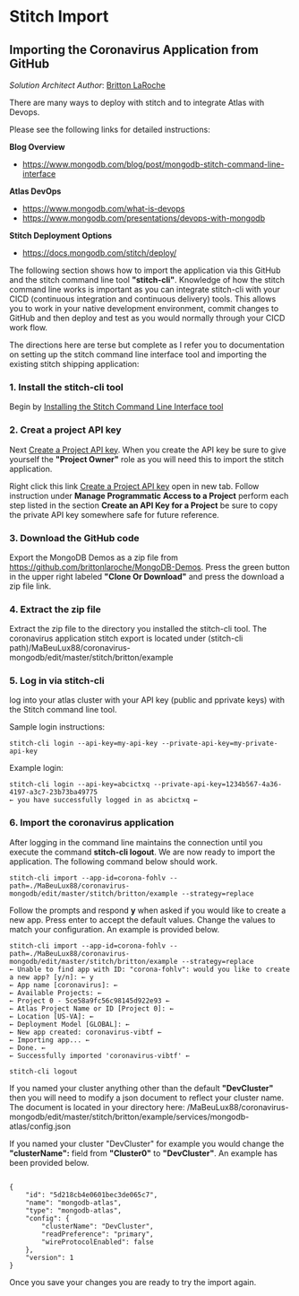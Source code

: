 # Stitch Import

## Importing the Coronavirus Application from GitHub

*Solution Architect Author*: [Britton LaRoche](mailto:britton.laroche@mongodb.com)

There are many ways to deploy with stitch and to integrate Atlas with Devops.

Please see the following links for detailed instructions:

**Blog Overview** 
- https://www.mongodb.com/blog/post/mongodb-stitch-command-line-interface

**Atlas DevOps**
- https://www.mongodb.com/what-is-devops 
- https://www.mongodb.com/presentations/devops-with-mongodb

**Stitch Deployment Options**
- https://docs.mongodb.com/stitch/deploy/

The following section shows how to import the application via this GitHub and the stitch command line tool **"stitch-cli"**. Knowledge of how the stitch command line works is important as you can integrate stitch-cli with your CICD (continuous integration and continuous delivery) tools. This allows you to work in your native development environment, commit changes to GitHub and then deploy and test as you would normally through your CICD work flow.

The directions here are terse but complete as I refer you to documentation on setting up the stitch command line interface tool and importing the existing stitch shipping application:

### 1. Install the stitch-cli tool
Begin by [Installing the Stitch Command Line Interface tool](https://docs.mongodb.com/stitch/import-export/stitch-cli-reference/)

### 2. Creat a project API key
Next [Create a Project API key](https://docs.atlas.mongodb.com/configure-api-access/#programmatic-api-keys). When you create the API key be sure to give yourself the **"Project Owner"** role as you will need this to import the stitch application.

Right click this link [Create a Project API key](https://docs.atlas.mongodb.com/configure-api-access/#programmatic-api-keys) open in new tab. Follow instruction under **Manage Programmatic Access to a Project** perform each step listed in the section **Create an API Key for a Project** be sure to copy the private API key somewhere safe for future reference.

### 3. Download the GitHub code
Export the MongoDB Demos as a zip file from https://github.com/brittonlaroche/MongoDB-Demos. Press the green button in the upper right labeled **"Clone Or Download"** and press the download a zip file link.

### 4. Extract the zip file
Extract the zip file to the directory you installed the stitch-cli tool. The coronavirus application stitch export is located under (stitch-cli path)/MaBeuLux88/coronavirus-mongodb/edit/master/stitch/britton/example

### 5. Log in via stitch-cli
log into your atlas cluster with your API key (public and pprivate keys) with the Stitch command line tool.

Sample login instructions:
```
stitch-cli login --api-key=my-api-key --private-api-key=my-private-api-key
```

Example login:
```
stitch-cli login --api-key=abcictxq --private-api-key=1234b567-4a36-4197-a3c7-23b73ba49775
← you have successfully logged in as abcictxq ←
```

### 6. Import the coronavirus application
After logging in the command line maintains the connection until you execute the command **stitch-cli logout**. We are now ready to import the application. The following command below should work.
```
stitch-cli import --app-id=corona-fohlv --path=./MaBeuLux88/coronavirus-mongodb/edit/master/stitch/britton/example --strategy=replace
```

Follow the prompts and respond **y** when asked if you would like to create a new app. Press enter to accept the default values. Change the values to match your configuration. An example is provided below.

```
stitch-cli import --app-id=corona-fohlv --path=./MaBeuLux88/coronavirus-mongodb/edit/master/stitch/britton/example --strategy=replace
← Unable to find app with ID: "corona-fohlv": would you like to create a new app? [y/n]: ← y
← App name [coronavirus]: ←
← Available Projects: ←
← Project 0 - 5ce58a9fc56c98145d922e93 ←
← Atlas Project Name or ID [Project 0]: ←
← Location [US-VA]: ←
← Deployment Model [GLOBAL]: ←
← New app created: coronavirus-vibtf ←
← Importing app... ←
← Done. ←
← Successfully imported 'coronavirus-vibtf' ←

stitch-cli logout

```

If you named your cluster anything other than the default **"DevCluster"** then you will need to modify a json document to reflect your cluster name. The document is located in your directory here: /MaBeuLux88/coronavirus-mongodb/edit/master/stitch/britton/example/services/mongodb-atlas/config.json

If you named your cluster "DevCluster" for example you would change the **"clusterName":** field from **"Cluster0"** to **"DevCluster"**. An example has been provided below.

```

{
    "id": "5d218cb4e0601bec3de065c7",
    "name": "mongodb-atlas",
    "type": "mongodb-atlas",
    "config": {
        "clusterName": "DevCluster",
        "readPreference": "primary",
        "wireProtocolEnabled": false
    },
    "version": 1
}
```
Once you save your changes you are ready to try the import again.
